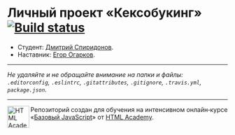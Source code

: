 # Личный проект «Кексобукинг» [![Build status][travis-image]][travis-url]

* Студент: [Дмитрий Спиридонов](https://up.htmlacademy.ru/javascript/11/user/254645).
* Наставник: [Егор Огарков](https://htmlacademy.ru/profile/id58697).

---

_Не удаляйте и не обращайте внимание на папки и файлы:_<br>
_`.editorconfig`, `.eslintrc`, `.gitattributes`, `.gitignore`, `.travis.yml`, `package.json`._

---

<a href="https://htmlacademy.ru/intensive/javascript"><img align="left" width="50" height="50" title="HTML Academy" src="https://up.htmlacademy.ru/static/img/intensive/javascript/logo-for-github.svg"></a>

Репозиторий создан для обучения на интенсивном онлайн‑курсе «[Базовый JavaScript](https://htmlacademy.ru/intensive/javascript)» от [HTML Academy](https://htmlacademy.ru).

[travis-image]: https://travis-ci.org/htmlacademy-javascript/254645-keksobooking.svg?branch=master
[travis-url]: https://travis-ci.org/htmlacademy-javascript/254645-keksobooking
